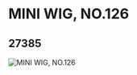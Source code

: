 # MINI WIG, NO.126
## 27385
![MINI WIG, NO.126](https://lc-www-live-s.legocdn.com/media/bricks/5/2/6158192.jpg)